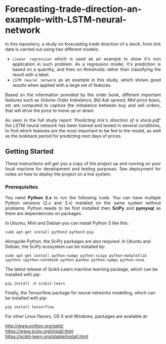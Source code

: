 # Forecasting-trade-direction-an-example-with-LSTM-neural-network

<p align="justify">In this repository, a study on forecasting trade direction of a stock, from tick data is carried out using two different models:</p>

<ul>
      <li><div align="justify"><code>Linear regression</code> which is used as an example to show it's non application in such problem. As a regression model, it's prediction is based on a quantity, and then on thresholds rather than classifying the result with a label.</div></li>
      <li><div align="justify"><code>LSTM neural network</code> as an example in this study, which shows good results when applied with a large set of features.</li>
</ul>

<p align="justify">Based on the information provided by the order book, different important features such as <i>Volume Order Imbalance, Bid Ask spread, Mid-price basis, etc</i> are computed to capture the imbalance between buy and sell orders, that will drive the price to move up or down.</p>

<p align="justify">As seen in the full study report '<em>Predicting tick's direction of a stock.pdf</em>' the LSTM neural network has been trained and tested in several conditions, to find which features are the most important to be fed to the model, as well as the lookback period for predicting next days of prices.</p>

## Getting Started

<p align="justify">These instructions will get you a copy of the project up and running on your local machine for development and testing purposes. See deployment for notes on how to deploy the project on a live system.</p>

### Prerequisites

<p align="justify">You need <strong>Python 3.x</strong> to run the following code.  You can have multiple Python versions (2.x and 3.x) installed on the same system without problems. Python needs to be first installed then <strong>SciPy</strong> and <strong>pymysql</strong> as there are dependencies on packages.</p>

In Ubuntu, Mint and Debian you can install Python 3 like this:

    sudo apt-get install python3 python3-pip

Alongside Python, the SciPy packages are also required. In Ubuntu and Debian, the SciPy ecosystem can be installed by:

    sudo apt-get install python-numpy python-scipy python-matplotlib ipython ipython-notebook python-pandas python-sympy python-nose
    
The latest release of Scikit-Learn machine learning package, which can be installed with pip:
    
    pip install -U scikit-learn

Finally, the Tensorflow package for neural networks modelling, which can be installed with pip:
    
    pip install tensorflow

For other Linux flavors, OS X and Windows, packages are available at:

http://www.python.org/getit/  
https://www.scipy.org/install.html <br>
https://scikit-learn.org/stable/install.html
